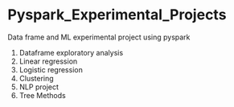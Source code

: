 # Pyspark_Experimental_Projects
Data frame and ML experimental project using pyspark

1) Dataframe exploratory analysis
2) Linear regression
3) Logistic regression
4) Clustering 
5) NLP project
6) Tree Methods
